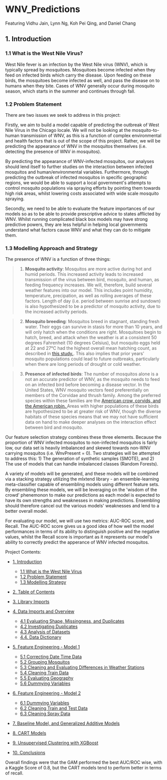 # WNV_Predictions
Featuring Vidhu Jain, Lynn Ng, Koh Pei Qing, and Daniel Chang

## 1. Introduction 
### 1.1 What is the West Nile Virus?
West Nile fever is an infection by the West Nile virus (WNV), which is typically spread by mosquitoes. Mosquitoes become infected when they feed on infected birds which carry the disease. Upon feeding on these birds, the mosquitoes become infected as well, and pass the disease on to humans when they bite. Cases of WNV generally occur during mosquito season, which starts in the summer and continues through fall.

### 1.2 Problem Statement
There are two issues we seek to address in this project:

Firstly, we aim to build a model capable of predicting the outbreak of West Nile Virus in the Chicago locale. We will not be looking at the mosquito-to-human transmission of WNV, as this is a function of complex environmental and health factors that is out of the scope of this project. Rather, we will be predicting the appearance of WNV in the mosquitos themselves (i.e. detecting the presence of WNV in mosquitos).

By predicting the appearance of WNV-infected mosquitos, our analyses should lend itself to further studies on the interaction between infected mosquitos and human/environmental variables. Furthermore, through predicting the outbreak of infected mosquitos in specific geographic regions, we would be able to support a local government's attempts to control mosquito populations via spraying efforts by pointing them towards high risk areas, whilst lowering costs associated with wide scale mosquito spraying.

Secondly, we need to be able to evaluate the feature importances of our models so as to be able to provide prescriptive advice to states afflicted by WNV. Whilst running complicated black box models may have strong predictive powers, they are less helpful in helping local governments understand what factors cause WNV and what they can do to mitigate them.

### 1.3 Modelling Approach and Strategy
The presence of WNV is a function of three things:
> 1. <b>Mosquito activity</b>: Mosquitos are more active during hot and humid periods. This increased activity leads to increased transmission of the virus between bird, mosquito, and human, as feeding frequency increases. We will, therefore, build several weather features into our model. This includes point humidity, temperature, precipation, as well as rolling averages of these factors. Length of day (i.e. period between sunrise and sundown) is also hypothesized to be a predictor of mosquito activity, due to the increased activity periods.

> 2. <b>Mosquito breeding</b>: Mosquitos breed in stagnant, standing fresh water. Their eggs can survive in stasis for more than 10 years, and will only hatch when the conditions are right. Mosquitoes begin to hatch, breed, and attack when the weather is at a consistent 50 degrees Fahrenheit (10 degrees Celsius), but mosquito eggs held at 22 and 27°C had the highest overall mean hatching count, as described in <a href="https://www.ncbi.nlm.nih.gov/pmc/articles/PMC2705337/">this study.</a>. This also implies that prior years' mosquito populations could lead to future outbreaks, particularly when there are long periods of drought or cold weather.


> 3. <b>Presence of infected birds</b>: The number of mosquitos alone is a not an accurate predictor of WNV, as the mosquito needs to feed on an infected bird before becoming a disease vector. In the United States, WNV mosquito vectors feed preferentially on members of the Corvidae and thrush family. Among the preferred species within these families are the <a href = 'https://www.ncbi.nlm.nih.gov/pmc/articles/PMC1636093'>American crow, corvids, and the American robin. </a> Areas with higher populations of these birds are hypothesized to be at greater risk of WNV, though the diverse habitats of these species means that we may not have sufficient data on hand to make deeper analyses on the interaction effect between bird and mosquito.

Our feature selection strategy combines these three elements.
Because the proportion of WNV infected mosquitos to non-infected mosquitos is fairly low, our data set is heavily imbalanced and skewed towards non-WNV carrying mosquitos (i.e. WnvPresent = 0). Two strategies will be attempted to address this: 1) The generation of synthetic samples (SMOTE), and 2) The use of models that can handle imbalanced classes (Random Forests).

A variety of models will be generated, and these models will be combined via a stacking strategy utilizing the mlxtend library - an ensemble-learning meta-classifier capable of ensembling models using different feature sets. By ensembling these models, we will be leveraging on the 'wisdom of the crowd' phenemonon to make our predictions as each model is expected to have its own strengths and weaknesses in making predictions. Ensembling should therefore cancel out the various models' weaknesses and lend to a better overall model.

For evaluating our model, we will use two metrics: AUC-ROC score, and Recall. The AUC-ROC score gives us a good idea of how well the model performances in terms of its ability to distinguish positive and the negative values, whilst the Recall score is important as it represents our model's ability to correctly predict the apperance of WNV infected mosquitos.



Project Contents:
- <a href='#Introduction'>1. Introduction</a>
    - <a href='#Introduction'>1.1 What is the West Nile Virus</a>
    - <a href='#Introduction'>1.2 Problem Statement</a>
    - <a href='#Introduction'>1.3 Modelling Strategy</a>


- <a href='#Table of Contents'>2. Table of Contents</a>


- <a href='#Data Imports'>3. Library Imports</a>


- <a href='#Data Overview'>4. Data Imports and Overview</a>
    - <a href='#Evaluating Shape'>4.1 Evaluating Shape, Missingness, and Duplicates</a>    
    - <a href='#Investigating Duplicates'>4.2 Investigating Duplicates</a>
    - <a href='#Analysis of Datasets'>4.3 Analysis of Datasets</a>
    - <a href='#Data Dictionary'>4.4. Data Dictionary</a>             
    
  
- <a href='#Model 1'>5. Feature Engineering - Model 1</a>    
    - <a href='#Model 1'>5.1 Correcting Date Time Data</a>  
    - <a href='#Grouping Mosquitos'>5.2 Grouping Mosquitos</a>  
    - <a href='#Diff Weather'>5.3 Cleaning and Evaluating Differences in Weather Stations</a>  
    - <a href='#Clean Train'>5.4 Cleaning Train Data</a>  
    - <a href='#Eval Geog'>5.5 Evaluating Geography</a>  
    - <a href='#Dummy Var'>5.6 Dummying Variables</a>      
    
    
- <a href='#Model 2'>6. Feature Engineering - Model 2</a>
    - <a href='#clean weather 2'>6.1 Dummying Variables</a>   
    - <a href='#clean train 2'>6.2 Cleaning Train and Test Data</a>   
    - <a href='#clean spray 2'>6.3 Cleaning Spray Data</a>   
 
 - <a href='#Model 2'>7. Baseline Model, and Generalized Additive Models</a>
 - <a href='#clean weather 2'>8. CART Models</a>   
 - <a href='#clean train 2'>9. Unsupervised Clustering with XGBoost</a>   
 
 - <a href='#clean spray 2'>10. Conclusions</a>   
  
Overall findings were that the GAM performed the best AUC/ROC wise, with a Kaggle Score of 0.8, but the CART models tend to perform better in terms of recall.
